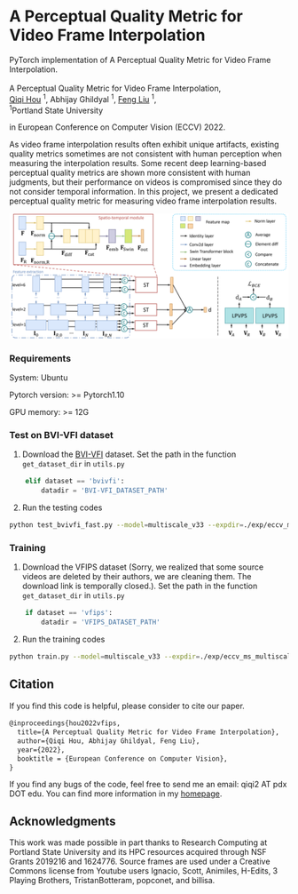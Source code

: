 # A Perceptual Quality Metric for Video Frame Interpolation 


PyTorch implementation of A Perceptual Quality Metric for Video Frame Interpolation.<br><br>
A Perceptual Quality Metric for Video Frame Interpolation, <br>
 [Qiqi Hou](https://hqqxyy.github.io/) <sup>1</sup>,
 Abhijay Ghildyal <sup>1</sup>,
 [Feng Liu](http://web.cecs.pdx.edu/~fliu/) <sup>1</sup>, <br>
 <sup>1</sup>Portland State University 

in European Conference on Computer Vision (ECCV) 2022.


As video frame interpolation results often exhibit unique artifacts, existing quality metrics sometimes are not consistent with human perception when measuring the interpolation results. Some recent deep learning-based perceptual quality metrics are shown more consistent with human judgments, but their performance on videos is compromised since they do not consider temporal information. In this project, we present a dedicated perceptual quality metric for measuring video frame interpolation results.

<img src="figures/arch.png"> 

### Requirements
System: Ubuntu

Pytorch version: >= Pytorch1.10

GPU memory: >= 12G


### Test on BVI-VFI dataset
1. Download the [BVI-VFI](https://danielism97.github.io/BVI-VFI/) dataset. Set the path in the function `get_dataset_dir` in `utils.py`
```python
    elif dataset == 'bvivfi':
        datadir = 'BVI-VFI_DATASET_PATH'
```

2. Run the testing codes
```bash
python test_bvivfi_fast.py --model=multiscale_v33 --expdir=./exp/eccv_ms_multiscale_v33/ --testset=bvivfi
```


### Training 
1. Download the VFIPS dataset (Sorry, we realized that some source videos are deleted by their authors, we are cleaning them. The download link is temporally closed.). Set the path in the function `get_dataset_dir` in `utils.py`
```python
    if dataset == 'vfips':
        datadir = 'VFIPS_DATASET_PATH'
```

2. Run the training codes
```bash
python train.py --model=multiscale_v33 --expdir=./exp/eccv_ms_multiscale_v33/
```


## Citation
If you find this code is helpful, please consider to cite our paper.
```
@inproceedings{hou2022vfips,
  title={A Perceptual Quality Metric for Video Frame Interpolation},
  author={Qiqi Hou, Abhijay Ghildyal, Feng Liu},
  year={2022},
  booktitle = {European Conference on Computer Vision},
}
```

If you find any bugs of the code, feel free to send me an email: qiqi2 AT pdx DOT edu. You can find more information in my 
[homepage](https://hqqxyy.github.io/).

## Acknowledgments
This work was made possible in part thanks to Research Computing at Portland State University and its HPC resources acquired through NSF Grants 2019216 and 1624776. Source frames are used under a Creative Commons license from Youtube users Ignacio, Scott, Animiles, H-Edits, 3 Playing Brothers, TristanBotteram, popconet, and billisa.
